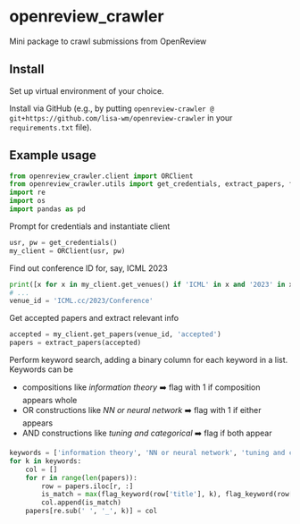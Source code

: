# openreview_crawler

Mini package to crawl submissions from OpenReview

## Install

Set up virtual environment of your choice.

Install via GitHub (e.g., by putting `openreview-crawler @ git+https://github.com/lisa-wm/openreview-crawler` in your `requirements.txt` file).

## Example usage

```python
from openreview_crawler.client import ORClient
from openreview_crawler.utils import get_credentials, extract_papers, flag_keyword
import re
import os
import pandas as pd
```

Prompt for credentials and instantiate client

```python
usr, pw = get_credentials()
my_client = ORClient(usr, pw)
```

Find out conference ID for, say, ICML 2023

```python
print([x for x in my_client.get_venues() if 'ICML' in x and '2023' in x])
# ...
venue_id = 'ICML.cc/2023/Conference'
```

Get accepted papers and extract relevant info

```python
accepted = my_client.get_papers(venue_id, 'accepted')
papers = extract_papers(accepted)
```

Perform keyword search, adding a binary column for each keyword in a list.
Keywords can be
- compositions like *information theory* :arrow_right: flag with 1 if composition appears whole
- OR constructions like *NN or neural network* :arrow_right: flag with 1 if either appears
- AND constructions like *tuning and categorical* :arrow_right: flag if both appear

```python
keywords = ['information theory', 'NN or neural network', 'tuning and categorical']
for k in keywords:
    col = []
    for r in range(len(papers)):
        row = papers.iloc[r, :]
        is_match = max(flag_keyword(row['title'], k), flag_keyword(row['abstract'], k))
        col.append(is_match)
    papers[re.sub(' ', '_', k)] = col
```
